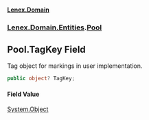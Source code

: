 #### [Lenex.Domain](index.md 'index')
### [Lenex.Domain.Entities](Lenex.Domain.Entities.md 'Lenex.Domain.Entities').[Pool](Lenex.Domain.Entities.Pool.md 'Lenex.Domain.Entities.Pool')

## Pool.TagKey Field

Tag object for markings in user implementation.

```csharp
public object? TagKey;
```

#### Field Value
[System.Object](https://docs.microsoft.com/en-us/dotnet/api/System.Object 'System.Object')